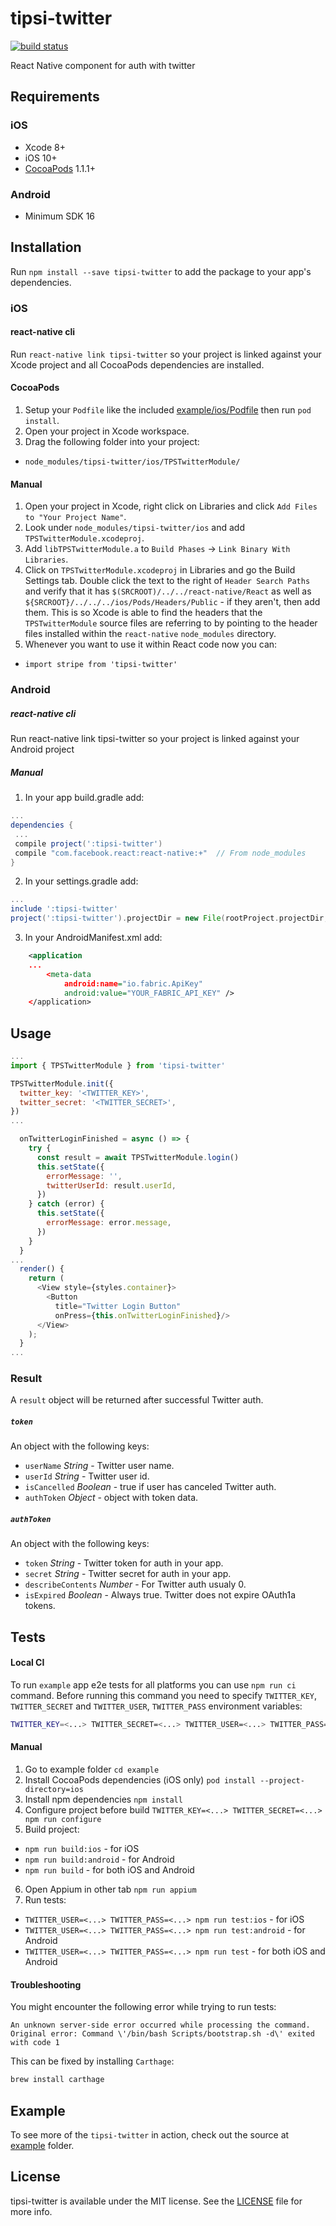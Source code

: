 # tipsi-twitter

[![build status](https://img.shields.io/travis/tipsi/tipsi-twitter/master.svg?style=flat-square)](https://travis-ci.org/tipsi/tipsi-twitter)

React Native component for auth with twitter

## Requirements

### iOS

* Xcode 8+
* iOS 10+
* [CocoaPods](https://cocoapods.org) 1.1.1+

### Android

* Minimum SDK 16

## Installation

Run `npm install --save tipsi-twitter` to add the package to your app's dependencies.

### iOS

#### react-native cli

Run `react-native link tipsi-twitter` so your project is linked against your Xcode project and all CocoaPods dependencies are installed.

#### CocoaPods

1. Setup your `Podfile` like the included [example/ios/Podfile](example/ios/Podfile) then run `pod install`.
2. Open your project in Xcode workspace.
3. Drag the following folder into your project:
  * `node_modules/tipsi-twitter/ios/TPSTwitterModule/`

#### Manual

1. Open your project in Xcode, right click on Libraries and click `Add Files to "Your Project Name"`.
2. Look under `node_modules/tipsi-twitter/ios` and add `TPSTwitterModule.xcodeproj`.
3. Add `libTPSTwitterModule.a` to `Build Phases` -> `Link Binary With Libraries`.
4. Click on `TPSTwitterModule.xcodeproj` in Libraries and go the Build Settings tab. Double click the text to the right of `Header Search Paths` and verify that it has `$(SRCROOT)/../../react-native/React` as well as `${SRCROOT}/../../../ios/Pods/Headers/Public` - if they aren't, then add them. This is so Xcode is able to find the headers that the `TPSTwitterModule` source files are referring to by pointing to the header files installed within the `react-native` `node_modules` directory.
5. Whenever you want to use it within React code now you can:
  * `import stripe from 'tipsi-twitter'`

### Android

##### react-native cli

Run react-native link tipsi-twitter so your project is linked against your Android project

##### Manual

1. In your app build.gradle add:
```gradle
...
dependencies {
 ...
 compile project(':tipsi-twitter')
 compile "com.facebook.react:react-native:+"  // From node_modules
}
```
2. In your settings.gradle add:
```gradle
...
include ':tipsi-twitter'
project(':tipsi-twitter').projectDir = new File(rootProject.projectDir, '../node_modules/tipsi-twitter/android')
```

3. In your AndroidManifest.xml add:
```xml
    <application
    ...
        <meta-data
            android:name="io.fabric.ApiKey"
            android:value="YOUR_FABRIC_API_KEY" />
    </application>
```

## Usage

```js
...
import { TPSTwitterModule } from 'tipsi-twitter'

TPSTwitterModule.init({
  twitter_key: '<TWITTER_KEY>',
  twitter_secret: '<TWITTER_SECRET>',
})
...

  onTwitterLoginFinished = async () => {
    try {
      const result = await TPSTwitterModule.login()
      this.setState({
        errorMessage: '',
        twitterUserId: result.userId,
      })
    } catch (error) {
      this.setState({
        errorMessage: error.message,
      })
    }
  }
...
  render() {
    return (
      <View style={styles.container}>
        <Button
          title="Twitter Login Button"
          onPress={this.onTwitterLoginFinished}/>
      </View>
    );
  }
...
```

### Result

A `result` object will be returned after successful Twitter auth.

##### `token`

An object with the following keys:

* `userName` _String_ - Twitter user name.
* `userId` _String_ - Twitter user id.
* `isCancelled` _Boolean_ - true if user has canceled Twitter auth.
* `authToken` _Object_ - object with token data.

##### `authToken`

An object with the following keys:

* `token` _String_ - Twitter token for auth in your app.
* `secret` _String_ - Twitter secret for auth in your app.
* `describeContents` _Number_ - For Twitter auth usualy 0.
* `isExpired` _Boolean_ - Always true. Twitter does not expire OAuth1a tokens.

## Tests

#### Local CI

To run `example` app e2e tests for all platforms you can use `npm run ci` command. Before running this command you need to specify `TWITTER_KEY`, `TWITTER_SECRET` and `TWITTER_USER`, `TWITTER_PASS` environment variables:

```bash
TWITTER_KEY=<...> TWITTER_SECRET=<...> TWITTER_USER=<...> TWITTER_PASS=<...> npm run ci
```

#### Manual

1. Go to example folder `cd example`
2. Install CocoaPods dependencies (iOS only) `pod install --project-directory=ios`
3. Install npm dependencies `npm install`
4. Configure project before build `TWITTER_KEY=<...> TWITTER_SECRET=<...> npm run configure`
5. Build project:
  * `npm run build:ios` - for iOS
  * `npm run build:android` - for Android
  * `npm run build` - for both iOS and Android
6. Open Appium in other tab `npm run appium`
7. Run tests:
  * `TWITTER_USER=<...> TWITTER_PASS=<...> npm run test:ios` - for iOS
  * `TWITTER_USER=<...> TWITTER_PASS=<...> npm run test:android` - for Android
  * `TWITTER_USER=<...> TWITTER_PASS=<...> npm run test` - for both iOS and Android

#### Troubleshooting

You might encounter the following error while trying to run tests:

`An unknown server-side error occurred while processing the command. Original error: Command \'/bin/bash Scripts/bootstrap.sh -d\' exited with code 1`

This can be fixed by installing `Carthage`:

```bash
brew install carthage
```

## Example

To see more of the `tipsi-twitter` in action, check out the source at [example](https://github.com/tipsi/tipsi-twitter/tree/master/example) folder.

## License

tipsi-twitter is available under the MIT license. See the [LICENSE](https://github.com/tipsi/tipsi-twitter/tree/master/LICENSE) file for more info.
